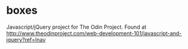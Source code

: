 # boxes

Javascript/jQuery project for The Odin Project. Found at http://www.theodinproject.com/web-development-101/javascript-and-jquery?ref=lnav
